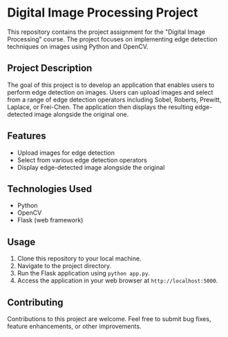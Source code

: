 # Digital Image Processing Project

This repository contains the project assignment for the "Digital Image Processing" course. The project focuses on implementing edge detection techniques on images using Python and OpenCV.

## Project Description

The goal of this project is to develop an application that enables users to perform edge detection on images. Users can upload images and select from a range of edge detection operators including Sobel, Roberts, Prewitt, Laplace, or Frei-Chen. The application then displays the resulting edge-detected image alongside the original one.

## Features

- Upload images for edge detection
- Select from various edge detection operators
- Display edge-detected image alongside the original

## Technologies Used

- Python
- OpenCV
- Flask (web framework)

## Usage

1. Clone this repository to your local machine.
2. Navigate to the project directory.
3. Run the Flask application using `python app.py`.
4. Access the application in your web browser at `http://localhost:5000`.

## Contributing

Contributions to this project are welcome. Feel free to submit bug fixes, feature enhancements, or other improvements.
